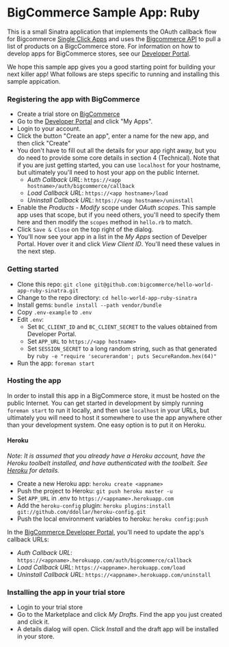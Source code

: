 # BigCommerce Sample App: Ruby
This is a small Sinatra application that implements the OAuth callback flow for Bigcommerce [Single Click Apps][single_click_apps]
and uses the [Bigcommerce API][api_client] to pull a list of products on a BigcCommerce store. For information on how to develop apps
for BigCommerce stores, see our [Developer Portal][devdocs].

We hope this sample app gives you a good starting point for building your next killer app! What follows are steps specific
to running and installing this sample appication.

### Registering the app with BigCommerce
* Create a trial store on [BigCommerce](https://www.bigcommerce.com/)
* Go to the [Developer Portal][devdocs] and click "My Apps".
* Login to your account.
* Click the button "Create an app", enter a name for the new app, and then click "Create"
* You don't have to fill out all the details for your app right away, but you do need
to provide some core details in section 4 (Technical). Note that if you are just getting
started, you can use `localhost` for your hostname, but ultimately you'll need to host your
app on the public Internet.
  * _Auth Callback URL_: `https://<app hostname>/auth/bigcommerce/callback`
  * _Load Callback URL_: `https://<app hostname>/load`
  * _Uninstall Callback URL_: `https://<app hostname>/uninstall`
* Enable the _Products - Modify_ scope under _OAuth scopes_. This sample app uses that scope, but if you need others,
you'll need to specify them here and then modify the `scopes` method in `hello.rb` to match.
* Click `Save & Close` on the top right of the dialog.
* You'll now see your app in a list in the _My Apps_ section of Develper Portal. Hover over it and click
_View Client ID_. You'll need these values in the next step.

### Getting started
* Clone this repo: `git clone git@github.com:bigcommerce/hello-world-app-ruby-sinatra.git`
* Change to the repo directory: `cd hello-world-app-ruby-sinatra`
* Install gems: `bundle install --path vendor/bundle`
* Copy `.env-example` to `.env`
* Edit `.env`:
  * Set `BC_CLIENT_ID` and `BC_CLIENT_SECRET` to the values obtained from Developer Portal.
  * Set `APP_URL` to `https://<app hostname>`
  * Set `SESSION_SECRET` to a long random string, such as that generated by `ruby -e "require 'securerandom'; puts SecureRandom.hex(64)"`
* Run the app: `foreman start`

### Hosting the app
In order to install this app in a BigCommerce store, it must be hosted on the public Internet. You can get started in development
by simply running `foreman start` to run it locally, and then use `localhost` in your URLs, but ultimately you will need to host
it somewhere to use the app anywhere other than your development system. One easy option is to put it on Heroku.

#### Heroku
_Note: It is assumed that you already have a Heroku account, have the Heroku toolbelt installed, and have authenticated with
the toolbelt. See [Heroku][toolbelt] for details._

* Create a new Heroku app: `heroku create <appname>`
* Push the project to Heroku: `git push heroku master -u`
* Set `APP_URL` in .env to `https://<appname>.herokuapp.com`
* Add the `heroku-config` plugin: `heroku plugins:install git://github.com/ddollar/heroku-config.git`
* Push the local environment variables to heroku: `heroku config:push`

In the [BigCommerce Developer Portal][devportal], you'll need to update the app's callback URLs:

* _Auth Callback URL_: `https://<appname>.herokuapp.com/auth/bigcommerce/callback`
* _Load Callback URL_: `https://<appname>.herokuapp.com/load`
* _Uninstall Callback URL_: `https://<appname>.herokuapp.com/uninstall`

### Installing the app in your trial store
* Login to your trial store
* Go to the Marketplace and click _My Drafts_. Find the app you just created and click it.
* A details dialog will open. Click _Install_ and the draft app will be installed in your store.

[single_click_apps]: https://developer.bigcommerce.com/api/#building-oauth-apps
[api_client]: https://github.com/bigcommerce/bigcommerce-api-ruby
[devdocs]: https://developer.bigcommerce.com
[devportal]: https://devtools.bigcommerce.com
[toolbelt]: https://toolbelt.heroku.com

